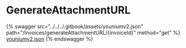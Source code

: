 # GenerateAttachmentURL

{% swagger src="../../../.gitbook/assets/youniumv2.json" path="/Invoices/generateAttachmentURL/{invoiceId}" method="get" %}
[youniumv2.json](../../../.gitbook/assets/youniumv2.json)
{% endswagger %}
